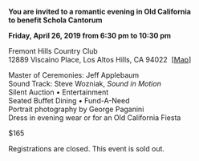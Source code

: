 <p style="font-weight:bold"><span style="display:inline-block">You are invited to a romantic evening</span> <span style="display:inline-block">in Old California</span> <span style="display:inline-block">to benefit Schola Cantorum</span></p>

<p style="font-weight:bold"><span style="display:inline-block">Friday, April 26, 2019</span> <span style="display:inline-block">from 6:30 pm to 10:30 pm</span></p>

Fremont Hills Country Club  
<span style="font-size:14px">12889 Viscaino Place, Los Altos Hills, CA 94022&nbsp;&nbsp;[<a href="https://www.google.com/maps/place/Fremont+Hills+Country+Club/@37.3767118,-122.1628322,14z/data=!4m5!3m4!1s0x808fb069fe170007:0x1f4c3ba1f465e704!8m2!3d37.3767114!4d-122.1453173" target="_blank">Map</a>]</span>

Master of Ceremonies: Jeff Applebaum  
Sound Track: Steve Wozniak, *Sound in Motion*  
Silent Auction • Entertainment  
Seated Buffet Dining • Fund-A-Need  
Portrait photography by George Paganini  
<span style="display:inline-block">Dress in evening wear</span> <span style="display:inline-block">or for an Old California Fiesta</span>

$165

Registrations are closed.  This event is sold out.
